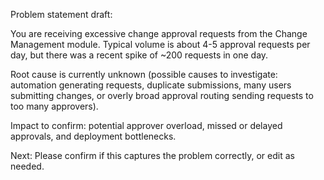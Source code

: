Problem statement draft:

You are receiving excessive change approval requests from the Change Management module. Typical volume is about 4-5 approval requests per day, but there was a recent spike of ~200 requests in one day.

Root cause is currently unknown (possible causes to investigate: automation generating requests, duplicate submissions, many users submitting changes, or overly broad approval routing sending requests to too many approvers).

Impact to confirm: potential approver overload, missed or delayed approvals, and deployment bottlenecks.

Next: Please confirm if this captures the problem correctly, or edit as needed.